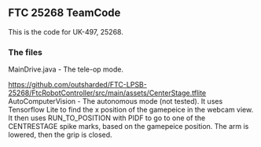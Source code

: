 ## FTC 25268 TeamCode

This is the code for UK-497, 25268. 

### The files

MainDrive.java - The tele-op mode.

https://github.com/outsharded/FTC-LPSB-25268/FtcRobotController/src/main/assets/CenterStage.tflite
AutoComputerVision - The autonomous mode (not tested). It uses Tensorflow Lite to find the x position of the gamepeice in the webcam view. It then uses RUN_TO_POSITION with PIDF to go to one of the CENTRESTAGE spike marks, based on the gamepeice position. The arm is lowered, then the grip is closed.